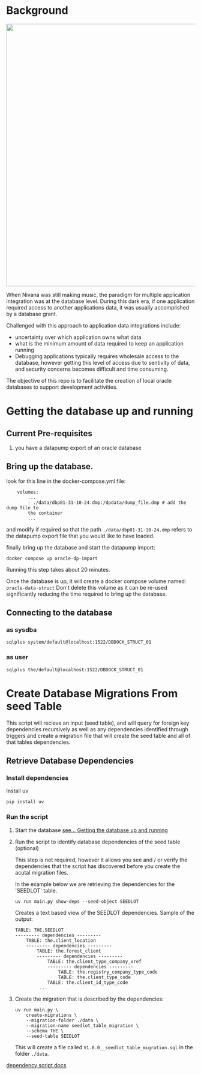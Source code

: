# Background

<img src="https://lh3.googleusercontent.com/pw/AP1GczOiFckwC6jkI7XcZEJlDDQpFH0xLF5jajiijcry_9f7sn0O_1HSWMW8SQLLvtjXV_UMiSDiB5MSh_up4jE3DaqUbPs-ucSNq4P3IkT0YMAlvwtsKH_T1YY3xQeG1LTniYcc4L5f16DlkFeQTuP9Hq_Gcw=w1306-h589-s-no-gm?authuser=0" width="700px">

When Nivana was still making music, the paradigm for multiple application integration
was at the database level.  During this dark era, if one application required access
to another applications data, it was usually accomplished by a database grant.

Challenged with this approach to application data integrations include:
* uncertainty over which application owns what data
* what is the minimum amount of data required to keep an application running
* Debugging applications typically requires wholesale access to the database, however
getting this level of access due to sentivity of data, and security concerns becomes
difficult and time consuming.

The objective of this repo is to facilitate the creation of local oracle databases to
support development activities.

# Getting the database up and running

## Current Pre-requisites

1. you have a datapump export of an oracle database

## Bring up the database.

look for this line in the docker-compose.yml file:

```
    volumes:
        ...
        - ./data/dbp01-31-10-24.dmp:/dpdata/dump_file.dmp # add the dump file to
        the container
        ...
```

and modify if required so that the path `./data/dbp01-31-10-24.dmp` refers to
the datapump export file that you would like to have loaded.

finally bring up the database and start the datapump import:

`docker compose up oracle-dp-import`

Running this step takes about 20 minutes.

Once the database is up, it will create a docker compose volume named:
`oracle-data-struct`  Don't delete this volume as it can be re-used significantly
reducing the time required to bring up the database.

## Connecting to the database

### as sysdba

`sqlplus system/default@localhost:1522/DBDOCK_STRUCT_01`

### as user

`sqlplus the/default@localhost:1522/DBDOCK_STRUCT_01`

# Create Database Migrations From seed Table

This script will recieve an input (seed table), and will query for foreign key
dependencies recursively as well as any dependencies identified through triggers
and create a migration file that will create the seed table and all of that
tables dependencies.

## Retrieve Database Dependencies

### Install dependencies

Install uv

`pip install uv`

### Run the script

1. Start the database [see... Getting the database up and running](#getting-the-database-up-and-running)

2. Run the script to identify database dependencies of the seed table (optional)

    This step is not required, however it allows you see and / or verify the
    dependencies that the script has discovered before you create the acutal
    migration files.

    In the example below we are retrieving the dependencies for the 'SEEDLOT'
    table.

    `uv run main.py show-deps --seed-object SEEDLOT`

    Creates a text based view of the SEEDLOT dependencies.  Sample of the
    output:

    ```
    TABLE: THE.SEEDLOT
    --------- dependencies ---------
        TABLE: the.client_location
        --------- dependencies ---------
            TABLE: the.forest_client
            --------- dependencies ---------
                TABLE: the.client_type_company_xref
                --------- dependencies ---------
                    TABLE: the.registry_company_type_code
                    TABLE: the.client_type_code
                TABLE: the.client_id_type_code
             ...
    ```

3. Create the migration that is described by the dependencies:

    ```
    uv run main.py \
        create-migrations \
        --migration-folder ./data \
        --migration-name seedlot_table_migration \
        --schema THE \
        --seed-table SEEDLOT
    ```

    This will create a file called `V1.0.0__seedlot_table_migration.sql` in the
    folder `./data`.

[dependency script docs](docs/dependency_tool_cli.md)